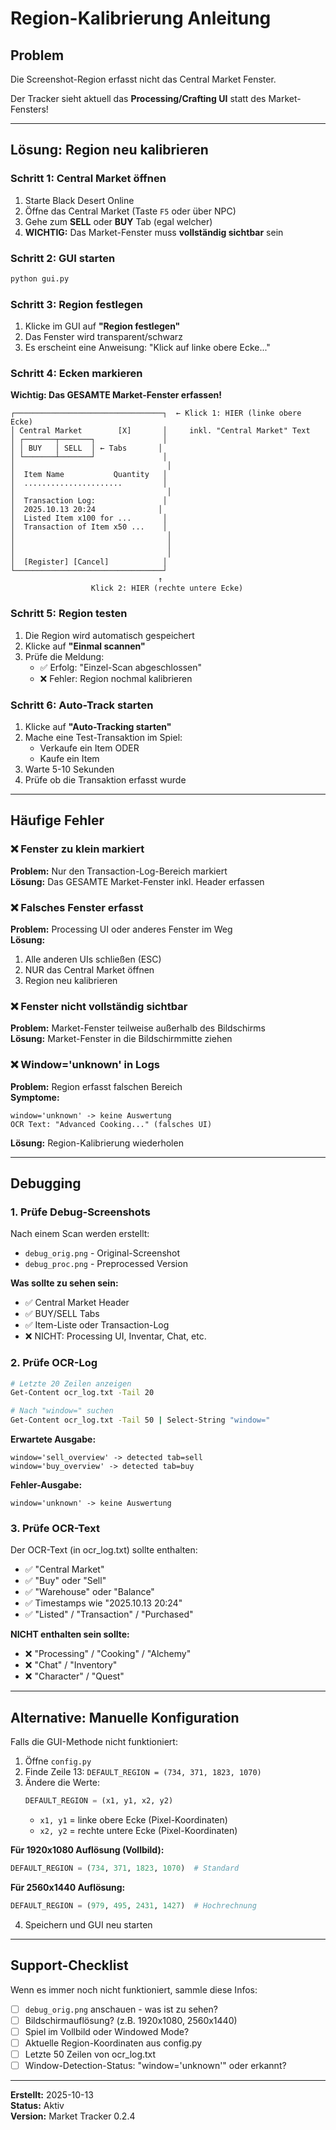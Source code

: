 # Region-Kalibrierung Anleitung

## Problem
Die Screenshot-Region erfasst nicht das Central Market Fenster.

Der Tracker sieht aktuell das **Processing/Crafting UI** statt des Market-Fensters!

---

## Lösung: Region neu kalibrieren

### Schritt 1: Central Market öffnen
1. Starte Black Desert Online
2. Öffne das Central Market (Taste `F5` oder über NPC)
3. Gehe zum **SELL** oder **BUY** Tab (egal welcher)
4. **WICHTIG:** Das Market-Fenster muss **vollständig sichtbar** sein

### Schritt 2: GUI starten
```bash
python gui.py
```

### Schritt 3: Region festlegen
1. Klicke im GUI auf **"Region festlegen"**
2. Das Fenster wird transparent/schwarz
3. Es erscheint eine Anweisung: "Klick auf linke obere Ecke..."

### Schritt 4: Ecken markieren
**Wichtig: Das GESAMTE Market-Fenster erfassen!**

```
┌─────────────────────────────────┐  ← Klick 1: HIER (linke obere Ecke)
│ Central Market        [X]       │     inkl. "Central Market" Text
│ ┌───────┬───────┐               │
│ │ BUY   │ SELL  │ ← Tabs       │
│ └───────┴───────┘               │
│                                  │
│  Item Name           Quantity   │
│  ......................         │
│                                  │
│  Transaction Log:               │
│  2025.10.13 20:24              │
│  Listed Item x100 for ...       │
│  Transaction of Item x50 ...    │
│                                  │
│                                  │
│                                  │
│  [Register] [Cancel]            │
└─────────────────────────────────┘
                                 ↑
                  Klick 2: HIER (rechte untere Ecke)
```

### Schritt 5: Region testen
1. Die Region wird automatisch gespeichert
2. Klicke auf **"Einmal scannen"**
3. Prüfe die Meldung:
   - ✅ Erfolg: "Einzel-Scan abgeschlossen"
   - ❌ Fehler: Region nochmal kalibrieren

### Schritt 6: Auto-Track starten
1. Klicke auf **"Auto-Tracking starten"**
2. Mache eine Test-Transaktion im Spiel:
   - Verkaufe ein Item ODER
   - Kaufe ein Item
3. Warte 5-10 Sekunden
4. Prüfe ob die Transaktion erfasst wurde

---

## Häufige Fehler

### ❌ Fenster zu klein markiert
**Problem:** Nur den Transaction-Log-Bereich markiert  
**Lösung:** Das GESAMTE Market-Fenster inkl. Header erfassen

### ❌ Falsches Fenster erfasst
**Problem:** Processing UI oder anderes Fenster im Weg  
**Lösung:** 
1. Alle anderen UIs schließen (ESC)
2. NUR das Central Market öffnen
3. Region neu kalibrieren

### ❌ Fenster nicht vollständig sichtbar
**Problem:** Market-Fenster teilweise außerhalb des Bildschirms  
**Lösung:** Market-Fenster in die Bildschirmmitte ziehen

### ❌ Window='unknown' in Logs
**Problem:** Region erfasst falschen Bereich  
**Symptome:** 
```
window='unknown' -> keine Auswertung
OCR Text: "Advanced Cooking..." (falsches UI)
```
**Lösung:** Region-Kalibrierung wiederholen

---

## Debugging

### 1. Prüfe Debug-Screenshots
Nach einem Scan werden erstellt:
- `debug_orig.png` - Original-Screenshot
- `debug_proc.png` - Preprocessed Version

**Was sollte zu sehen sein:**
- ✅ Central Market Header
- ✅ BUY/SELL Tabs
- ✅ Item-Liste oder Transaction-Log
- ❌ NICHT: Processing UI, Inventar, Chat, etc.

### 2. Prüfe OCR-Log
```bash
# Letzte 20 Zeilen anzeigen
Get-Content ocr_log.txt -Tail 20

# Nach "window=" suchen
Get-Content ocr_log.txt -Tail 50 | Select-String "window="
```

**Erwartete Ausgabe:**
```
window='sell_overview' -> detected tab=sell
window='buy_overview' -> detected tab=buy
```

**Fehler-Ausgabe:**
```
window='unknown' -> keine Auswertung
```

### 3. Prüfe OCR-Text
Der OCR-Text (in ocr_log.txt) sollte enthalten:
- ✅ "Central Market"
- ✅ "Buy" oder "Sell"
- ✅ "Warehouse" oder "Balance"
- ✅ Timestamps wie "2025.10.13 20:24"
- ✅ "Listed" / "Transaction" / "Purchased"

**NICHT enthalten sein sollte:**
- ❌ "Processing" / "Cooking" / "Alchemy"
- ❌ "Chat" / "Inventory"
- ❌ "Character" / "Quest"

---

## Alternative: Manuelle Konfiguration

Falls die GUI-Methode nicht funktioniert:

1. Öffne `config.py`
2. Finde Zeile 13: `DEFAULT_REGION = (734, 371, 1823, 1070)`
3. Ändere die Werte:
   ```python
   DEFAULT_REGION = (x1, y1, x2, y2)
   ```
   - `x1, y1` = linke obere Ecke (Pixel-Koordinaten)
   - `x2, y2` = rechte untere Ecke (Pixel-Koordinaten)

**Für 1920x1080 Auflösung (Vollbild):**
```python
DEFAULT_REGION = (734, 371, 1823, 1070)  # Standard
```

**Für 2560x1440 Auflösung:**
```python
DEFAULT_REGION = (979, 495, 2431, 1427)  # Hochrechnung
```

4. Speichern und GUI neu starten

---

## Support-Checklist

Wenn es immer noch nicht funktioniert, sammle diese Infos:

- [ ] `debug_orig.png` anschauen - was ist zu sehen?
- [ ] Bildschirmauflösung? (z.B. 1920x1080, 2560x1440)
- [ ] Spiel im Vollbild oder Windowed Mode?
- [ ] Aktuelle Region-Koordinaten aus config.py
- [ ] Letzte 50 Zeilen von ocr_log.txt
- [ ] Window-Detection-Status: "window='unknown'" oder erkannt?

---

**Erstellt:** 2025-10-13  
**Status:** Aktiv  
**Version:** Market Tracker 0.2.4
